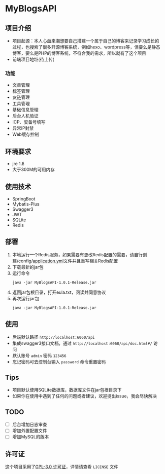 # MyBlogsAPI

## 项目介绍
- 项目起源：本人心血来潮想要自己搭建一个属于自己的博客来记录学习成长的过程，也搜索了很多开源博客系统，例如hexo、wordpress等，但要么是静态博客，要么是PHP的博客系统，不符合我的需求，所以就有了这个项目
- 前端项目地址(待上传)

### 功能
- 文章管理
- 标签管理
- 友链管理
- 工具管理
- 基础信息管理
- 后台人机验证
- ICP、安备号填写
- 异常IP封禁
- Web缓存控制

## 环境要求
- jre 1.8
- 大于300M的可用内存

## 使用技术
- SpringBoot
- Mybatis-Plus
- Swagger3
- JWT
- SQLite
- Redis

## 部署
1. 本地运行一个Redis服务，如果需要有更改Redis配置的需要，请自行创建/config/[application.yml](src/main/resources/application.yml)文件并且重写相关Redis配置
2. 下载最新的jar包
3. 运行命令
    ```shell
    java -jar MyBlogsAPI-1.0.1-Release.jar
    ```
4. 返回jar包根目录，打开eula.txt，阅读并同意协议
5. 再次运行jar包
    ```shell
    java -jar MyBlogsAPI-1.0.1-Release.jar
    ```
   
## 使用
- 后端默认路径 `http://localhost:6060/api` 
- 集成swagger3接口文档，通过  `http://localhost:6060/api/doc.html#/` 访问
- 默认账号 `admin` 密码 `123456`
- 忘记密码可去控制台输入 `password` 命令重置密码

## Tips
- 项目默认使用SQLite数据库，数据库文件在jar包根目录下
- 如果你在使用中遇到了任何的问题或者建议，欢迎提出issue，我会尽快解决

## TODO
- [ ] 后台增加日志审查
- [ ] 增加外置配置文件
- [ ] 增加MySQL的版本

## 许可证
这个项目采用了[GPL-3.0 许可证](LICENSE)，详情请查看 `LICENSE` 文件